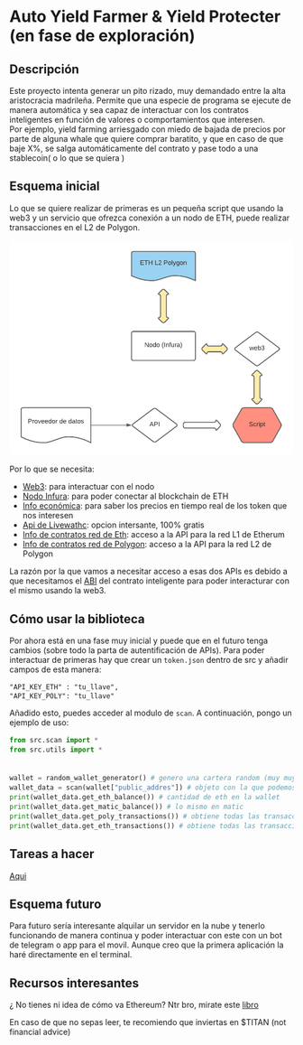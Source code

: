 # Auto Yield Farmer & Yield Protecter (en fase de exploración)
## Descripción
Este proyecto intenta generar un pito rizado, muy demandado entre la alta aristocracia madrileña. Permite que una especie de programa se ejecute de manera automática y sea capaz de interactuar con los contratos inteligentes en función de valores o comportamientos que interesen.  
Por ejemplo, yield farming arriesgado con miedo de bajada de precios por parte de alguna whale que quiere comprar baratito, y que en caso de que baje X%, se salga automáticamente del contrato y pase todo a una stablecoin( o lo que se quiera )
## Esquema inicial
Lo que se quiere realizar de primeras es un pequeña script que usando la web3 y un servicio que ofrezca conexión a un nodo de ETH, puede realizar transacciones en el L2 de Polygon.  

![Init chart](assets/img/start_chart.png)  

Por lo que se necesita:
* [Web3](https://web3py.readthedocs.io/en/stable/quickstart.html#installation): para interactuar con el nodo
* [Nodo Infura](www.infura.io): para poder conectar al blockchain de ETH
* [Info económica](https://www.youtube.com/watch?v=dQw4w9WgXcQ): para saber los precios en tiempo real de los token que nos interesen  
* [Api de Livewathc](https://www.livecoinwatch.com/tools/api): opcion intersante, 100% gratis
* [Info de contratos red de Eth](https://etherscan.io/apis): acceso a la API para la red L1 de Etherum
* [Info de contratos red de Polygon](https://polygonscan.com/apis): acceso a la API para la red L2 de Polygon

La razón por la que vamos a necesitar acceso a esas dos APIs es debido a que necesitamos el [ABI](https://solidity-es.readthedocs.io/es/latest/abi-spec.html) del contrato inteligente
para poder interacturar con el mismo usando la web3.
## Cómo usar la biblioteca
Por ahora está en una fase muy inicial y puede que en el futuro tenga cambios (sobre todo la parta de autentificación de APIs). Para poder interactuar de primeras hay que crear un ```token.json``` dentro de src y añadir campos de esta manera:
```
"API_KEY_ETH" : "tu_llave",
"API_KEY_POLY": "tu_llave"
```
Añadido esto, puedes acceder al modulo de ```scan```. A continuación, pongo un ejemplo de uso:
```python
from src.scan import *
from src.utils import *


wallet = random_wallet_generator() # genero una cartera random (muy muy seguramente vacia(ojala no xD))
wallet_data = scan(wallet["public_addres"]) # objeto con la que podemos ver
print(wallet_data.get_eth_balance()) # cantidad de eth en la wallet
print(wallet_data.get_matic_balance()) # lo mismo en matic
print(wallet_data.get_poly_transactions()) # obtiene todas las transacciones de la cartea de la red Poly L2
print(wallet_data.get_eth_transactions()) # obtiene todas las transacciones de la cartera de la red ETH L1
```
## Tareas a hacer  

[Aqui](https://impartial-heaven-152.notion.site/b3c0e33c851f4a689ba5e205473d8bfa?v=cd07a0ca972c4f6dba22ad15a8b21409)
## Esquema futuro
Para futuro sería interesante alquilar un servidor en la nube y tenerlo funcionando de manera continua y poder interactuar con este
con un bot de telegram o app para el movil.
Aunque creo que la primera aplicación la haré directamente en el terminal.
## Recursos interesantes
¿ No tienes ni idea de cómo va Ethereum? Ntr bro, mirate este [libro](https://github.com/ethereumbook/ethereumbook)  

En caso de que no sepas leer, te recomiendo que inviertas en $TITAN (not financial advice)
